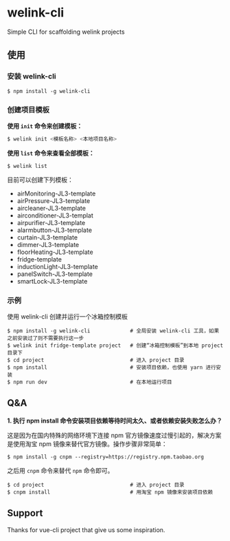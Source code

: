 # welink-cli

Simple CLI for scaffolding welink projects

## 使用

### 安装 welink-cli

```
$ npm install -g welink-cli
```

### 创建项目模板

**使用 `init` 命令来创建模板：**
```bash
$ welink init <模板名称> <本地项目名称>
```


**使用 `list` 命令来查看全部模板：**

```
$ welink list
```
目前可以创建下列模板：

- airMonitoring-JL3-template
- airPressure-JL3-template
- aircleaner-JL3-template
- airconditioner-JL3-templat
- airpurifier-JL3-template
- alarmbutton-JL3-template
- curtain-JL3-template
- dimmer-JL3-template
- floorHeating-JL3-template
- fridge-template
- inductionLight-JL3-template
- panelSwitch-JL3-template
- smartLock-JL3-template


### 示例

使用 welink-cli 创建并运行一个冰箱控制模板

```
$ npm install -g welink-cli             # 全局安装 welink-cli 工具，如果之前安装过了则不需要执行这一步
$ welink init fridge-template project   # 创建“冰箱控制模板”到本地 project 目录下
$ cd project                            # 进入 project 目录
$ npm install                           # 安装项目依赖，也使用 yarn 进行安装
$ npm run dev                           # 在本地运行项目
```


## Q&A

**1. 执行 npm install 命令安装项目依赖等待时间太久、或者依赖安装失败怎么办？**

这是因为在国内特殊的网络环境下连接 npm 官方镜像速度过慢引起的，解决方案是使用淘宝 npm 镜像来替代官方镜像。操作步骤非常简单：

```
$ npm install -g cnpm --registry=https://registry.npm.taobao.org
```

之后用 `cnpm` 命令来替代 `npm` 命令即可。

```
$ cd project                            # 进入 project 目录
$ cnpm install                          # 用淘宝 npm 镜像来安装项目依赖
```

## Support

Thanks for vue-cli project that give us some inspiration.
